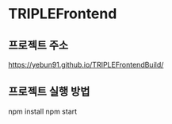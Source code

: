 # TRIPLEFrontend
## 프로젝트 주소
https://yebun91.github.io/TRIPLEFrontendBuild/
## 프로젝트 실행 방법
npm install
npm start


